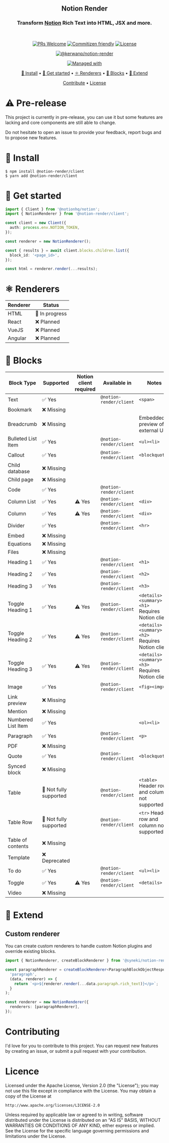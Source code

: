 <div align="center">
<br/>

## Notion Render

### Transform [Notion](https://notion.so) Rich Text into HTML, JSX and more.

<br/>
</div>

<div align="center">

[![PRs Welcome](https://img.shields.io/badge/PRs-Are%20welcome-brightgreen.svg?style=flat-square)](https://makeapullrequest.com)
[![Commitizen friendly](https://img.shields.io/badge/Commitizen-Friendly-brightgreen.svg?style=flat-square)](http://commitizen.github.io/cz-cli/)
[![License](https://img.shields.io/github/license/syneki/notion-cms?label=License&style=flat-square)](LICENCE)

[![@kerwanp/notion-render](https://img.shields.io/npm/v/@kerwanp/notion-render?label=%40kerwanp%2Fnotion-render&style=flat-square)](https://www.npmjs.com/package/@kerwanp/notion-render)

[![Managed with](https://img.shields.io/badge/Managed%20with-NX-blue.svg?style=flat-square&logo=nx)](https://nx.dev/)

[🔨 Install](#🔨-install) •
[🚀 Get started](#🚀-get-started) •
[⚛ Renderers](#⚛-renderers) •
[🎲 Blocks](#🎲-blocks) •
[🔧 Extend](#🔧-extend)

[Contribute](#contributing) •
[License](#license)

</div>

# ⚠ Pre-release

This project is currently in pre-release, you can use it but some features are lacking and core components are still able to change.

Do not hesitate to open an issue to provide your feedback, report bugs and to propose new features.

# 🔨 Install

```shell
$ npm install @notion-render/client
$ yarn add @notion-render/client
```

# 🚀 Get started

```typescript
import { Client } from '@notionhq/notion';
import { NotionRenderer } from '@notion-render/client';

const client = new Client({
  auth: process.env.NOTION_TOKEN,
});

const renderer = new NotionRenderer();

const { results } = await client.blocks.children.list({
  block_id: '<page_id>',
});

const html = renderer.render(...results);
```

# ⚛ Renderers

| Renderer | Status         |
| -------- | -------------- |
| HTML     | 🔶 In progress |
| React    | ❌ Planned     |
| VueJS    | ❌ Planned     |
| Angular  | ❌ Planned     |

# 🎲 Blocks

| Block Type         | Supported              | Notion client required | Available in            | Notes                                           |
| ------------------ | ---------------------- | ---------------------- | ----------------------- | ----------------------------------------------- |
| Text               | ✅ Yes                 |                        | `@notion-render/client` | `<span>`                                        |
| Bookmark           | ❌ Missing             |                        |                         |                                                 |
| Breadcrumb         | ❌ Missing             |                        |                         | Embedded preview of external URL                |
| Bulleted List Item | ✅ Yes                 |                        | `@notion-render/client` | `<ul><li>`                                      |
| Callout            | ✅ Yes                 |                        | `@notion-render/client` | `<blockquote>`                                  |
| Child database     | ❌ Missing             |                        |                         |                                                 |
| Child page         | ❌ Missing             |                        |                         |                                                 |
| Code               | ✅ Yes                 |                        | `@notion-render/client` | <pre><code>                                     |
| Column List        | ✅ Yes                 | ⚠ Yes                  | `@notion-render/client` | `<div>`                                         |
| Column             | ✅ Yes                 | ⚠ Yes                  | `@notion-render/client` | `<div>`                                         |
| Divider            | ✅ Yes                 |                        | `@notion-render/client` | `<hr>`                                          |
| Embed              | ❌ Missing             |                        |                         |                                                 |
| Equations          | ❌ Missing             |                        |                         |                                                 |
| Files              | ❌ Missing             |                        |                         |                                                 |
| Heading 1          | ✅ Yes                 |                        | `@notion-render/client` | `<h1>`                                          |
| Heading 2          | ✅ Yes                 |                        | `@notion-render/client` | `<h2>`                                          |
| Heading 3          | ✅ Yes                 |                        | `@notion-render/client` | `<h3>`                                          |
| Toggle Heading 1   | ✅ Yes                 | ⚠ Yes                  | `@notion-render/client` | `<details><summary><h1>` Requires Notion client |
| Toggle Heading 2   | ✅ Yes                 | ⚠ Yes                  | `@notion-render/client` | `<details><summary><h2>` Requires Notion client |
| Toggle Heading 3   | ✅ Yes                 | ⚠ Yes                  | `@notion-render/client` | `<details><summary><h3>` Requires Notion client |
| Image              | ✅ Yes                 |                        | `@notion-render/client` | `<fig><img>`                                    |
| Link preview       | ❌ Missing             |                        |                         |                                                 |
| Mention            | ❌ Missing             |                        |                         |                                                 |
| Numbered List Item | ✅ Yes                 |                        |                         | `<ol><li>`                                      |
| Paragraph          | ✅ Yes                 |                        | `@notion-render/client` | `<p>`                                           |
| PDF                | ❌ Missing             |                        |                         |                                                 |
| Quote              | ✅ Yes                 |                        | `@notion-render/client` | `<blockquote>`                                  |
| Synced block       | ❌ Missing             |                        |                         |                                                 |
| Table              | 🔶 Not fully supported |                        | `@notion-render/client` | `<table>` Header row and column not supported   |
| Table Row          | 🔶 Not fully supported |                        | `@notion-render/client` | `<tr>` Header row and column not supported      |
| Table of contents  | ❌ Missing             |                        |                         |                                                 |
| Template           | ❌ Deprecated          |                        |                         |                                                 |
| To do              | ✅ Yes                 |                        | `@notion-render/client` | `<ul><li>`                                      |
| Toggle             | ✅ Yes                 | ⚠ Yes                  | `@notion-render/client` | `<details>`                                     |
| Video              | ❌ Missing             |                        |                         |                                                 |

# 🔧 Extend

## Custom renderer

You can create custom renderers to handle custom Notion plugins and override existing blocks.

```typescript
import { NotionRenderer, createBlockRenderer } from '@syneki/notion-render';

const paragraphRenderer = createBlockRenderer<ParagraphBlockObjectResponse>(
  'paragraph',
  (data, renderer) => {
    return `<p>${renderer.render(...data.paragraph.rich_text)}</p>`;
  }
);

const renderer = new NotionRenderer({
  renderers: [paragraphRenderer],
});
```

# Contributing

I'd love for you to contribute to this project. You can request new features by creating an issue, or submit a pull request with your contribution.

# Licence

Licensed under the Apache License, Version 2.0 (the "License"); you may not use this file except in compliance with the License. You may obtain a copy of the License at

```
http://www.apache.org/licenses/LICENSE-2.0
```

Unless required by applicable law or agreed to in writing, software distributed under the License is distributed on an "AS IS" BASIS, WITHOUT WARRANTIES OR CONDITIONS OF ANY KIND, either express or implied. See the License for the specific language governing permissions and limitations under the License.
